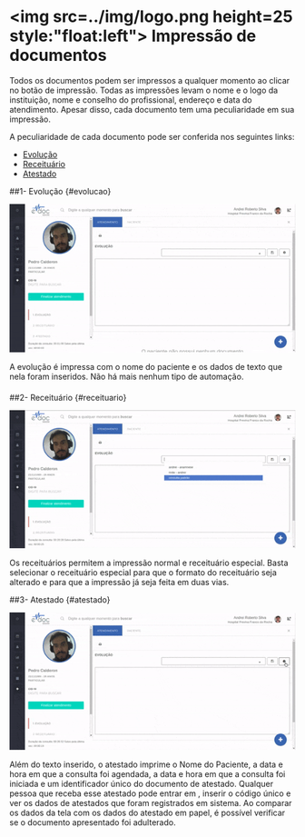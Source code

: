 # <img src=../img/logo.png height=25 style:"float:left"> Impressão de documentos

Todos os documentos podem ser impressos a qualquer momento ao clicar no botão de impressão.
Todas as impressões levam o nome e o logo da instituição, nome e conselho do profissional, endereço e data do atendimento.
Apesar disso, cada documento tem uma peculiaridade em sua impressão.



A peculiaridade de cada documento pode ser conferida nos seguintes links:
* [Evolução](#evolucao)
* [Receituário](#receituario)
* [Atestado](#atestado)


##1- Evolução {#evolucao}


<div class="left-float-framme framme70">
	<img src="../img/atendimento/criacao_texto.gif">
</div>

<div class="right-float-framme framme28">
	<p>A evolução é impressa com o nome do paciente e os dados de texto que nela foram inseridos. Não há mais nenhum tipo de automação.</p>
	<!-- <ul>
		<li>Insira o texto que deseja salvar para reutilização</li>
		<li>Clique no botão de salvar texto</li>
		<li>Insira o título do texto e salve</li>
	</ul> -->
</div> 

<div style="clear: left; margin-bottom: 20px"></div>


##2- Receituário {#receituario}

<div class="left-float-framme framme70">
	<img src="../img/atendimento/selecionar_texto.gif">
</div>

<div class="right-float-framme framme28">
	<p>Os receituários permitem a impressão normal e receituário especial. Basta selecionar o receituário especial para que o formato do receituário seja alterado e para que a impressão já seja feita em duas vias.</p>
</div> 

<div style="clear: left;"></div> 


##3- Atestado {#atestado}

<div class="left-float-framme framme70">
	<img src="../img/atendimento/editar_texto.gif">
</div>
<p>Além do texto inserido, o atestado imprime o Nome do Paciente, a data e hora em que a consulta foi agendada, a data e hora em que a consulta foi iniciada e um identificador único do documento de atestado. Qualquer pessoa que receba esse atestado pode entrar em <a href="https://atestados.edocsaude.com"></a>, inserir o código único e ver os dados de atestados que foram registrados em sistema. Ao comparar os dados da tela com os dados do atestado em papel, é possível verificar se o documento apresentado foi adulterado.</p>
<div class="right-float-framme framme28">
	
</div> 


<div style="clear: left;"></div>